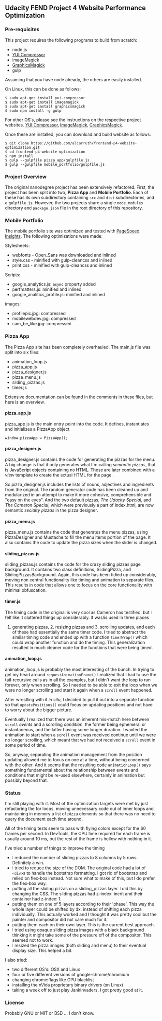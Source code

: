 ## Udacity FEND Project 4 Website Performance Optimization

### Pre-requisites

This project requires the following programs to build from scratch:

 - node.js
 - [YUI Compressor](http://yui.github.io/yuicompressor/)
 - [ImageMagick](http://www.imagemagick.org/script/index.php)
 - [GraphicsMagick](http://www.graphicsmagick.org/)
 - gulp

Assuming that you have node already, the others are easily 
installed.

On Linux, this can be done as follows:

```
$ sudo apt-get install yui-compressor
$ sudo apt-get install imagemagick
$ sudo apt-get install graphicsmagick
$ sudo npm install -g gulp
```

For other OS's, please see the instructions on the respective project websites.
[YUI Compressor](http://yui.github.io/yuicompressor/), [ImageMagick](http://www.imagemagick.org/script/index.php),
[GraphicsMagick](http://www.graphicsmagick.org/).

Once these are installed, you can download and build website as follows:

```
$ git clone https://github.com/alcarruth/frontend-p4-website-optimization.git
$ cd frontend-p4-website-optimization
$ npm install
$ gulp --gulpfile pizza_app/gulpfile.js
$ gulp --gulpfile mobile_portfolio/gulpfile.js
```
### Project Overview

The original nanodegree project has been extensively refactored.
First, the project has been split into two, **Pizza App** and **Mobile
Portfolio**.  Each of these has its own subdirectory containing `src`
and `dist` subdirectories, and a `gulpfile.js`.  However, the two
projects share a single `node_modules` directory and `package.json`
file in the root directory of this repository.

### Mobile Portfolio

The mobile portfolio site was optimized and tested with 
[PageSpeed Insights](https://developers.google.com/speed/pagespeed/insights/).
The following optimizations were made:

Stylesheets:
 - webfonts - Open_Sans was downloaded and inlined
 - style.css - minified with gulp-cleancss and inlined
 - print.css - minified with gulp-cleancss and inlined

Scripts:
 - google_analytics.js: `async` property added
 - perfmatters.js:  minified and inlined
 - google_analitics_profile.js: minified and inlined

images:
 - profilepic.jpg: compressed
 - mobilewebdev.jpg: compressed
 - cam_be_like.jpg: compressed


### Pizza App

The Pizza App site has been completely overhauled.  The main.js file was
split into six files:

 - animation_loop.js
 - pizza_app.js
 - pizza_designer.js
 - pizza_menu.js
 - sliding_pizzas.js
 - timer.js

Extensive documentation can be found in the comments in these files, but here
is an overview.

#### pizza_app.js
pizza_app.js is the main entry point into the code. It defines, instantiates
and initializes a PizzaApp object.

```
window.pizzaApp = PizzaApp();
```

#### pizza_designer.js

pizza_designer.js contains the code for generating the pizzas for the menu.
A big change is that it only generates what I'm calling _semantic pizzas_, that is
JavaScript objects containing no HTML.  These are later combined with a _view_
template to create the actual HTML for the page.

So pizza_designer.js includes the lists of nouns, adjectives and
ingredients from the original.  The random generator code has been
cleaned up and modularized in an attempt to make it more cohesive,
comprehensible and "easy on the eyes".  And the two default pizzas,
_The Udacity Special_, and _The Cameron Special_, which were
previously a part of index.html, are now semantic _secialty pizzas_ in
the pizza designer.

#### pizza_menu.js
pizza_menu.js contains the code that generates the menu pizzas, using PizzaDesigner
and Mustache to fill the menu items portion of the page.  It also contains
the code to update the pizza sizes when the slider is changed.

#### sliding_pizzas.js
sliding_pizzas.js contains the code for the crazy sliding pizzas page background.
It contains two class definitions, SlidingPizza, and SlidingPizzasBackground.
Again, this code has been tidied up considerably, moving non central functionality
like timing and animation to separate files.  This results in code that allows
one to focus on the core functionality with minimal obfuscation.

#### timer.js
The timing code in the original is very cool as Cameron has testified, but 
I felt like it cluttered things up considerably.  It was/is used in three places
1. generating pizzas, 2. resizing pizzas and 3. scrolling updates, and each of 
these had essentially the same timer code.  I tried to abstract the similar
timing code and ended up with a function `timerWrap()` which could wrap
another function and do the timing.  This generalization resulted in
much cleaner code for the functions that were being timed.

#### animation_loop.js
animation_loop.js is probably the most interesting of the bunch.  In trying
to get my head around `requestAnimationFrame()` I realized that I had
to use the tail-recursive calls as in all the examples, but I didn't want
the loop to run forever, only when scrolling.  So I needed to be able
to exit the loop when we were no longer scrolling and start it again
when a `scroll` event happened.

After wrestling with it _in situ_, I decided to pull it out into a separate
function so that `updatePositions()` could focus on updating positions and
not have to worry about the bigger picture.

Eventually I realized that there was an inherent mis-match here between
`scroll` _events_ and a scrolling _condition_, the former being ephemeral
or instantaneous, and the latter having some longer duration.  I wanted
the animation to start when a `scroll` event was received continue until
we were no longer scrolling, which meant that we had not received a
`scroll` event in some period of time.

So, anyway, separating the animation management from the position
updating allowed me to focus on one at a time, without being concerned
with the other.  And it seems that the resulting code `animationLoop()`
says something fundamental about the relationship between events
and conditions that might be re-used elsewhere, certainly in animation
but possibly beyond that.

### Status

I'm still playing with it. 
Most of the optimization targets were met by just refactoring the 
for loops, moving unnecessary code out of inner loops and maintaining
in memory a list of pizza elements so that there was no need to
query the document each time around.

All of the timing tests seem to pass with flying colors except for the
60 frames per second.  In DevTools, the CPU time required for each
frame is usually around 10 ms, but the rest of the frame is hollow
with nothing in it.

I've tried a number of things to improve the timing

 - I reduced the number of sliding pizzas to 8 columns by 5 rows.
   Definitely a win.
 - I tried to reduce the size of the DOM.  The original code
   had a lot of `<div>`s to handle the bootstrap formatting.
   I got rid of bootstrap and relied on flex-box instead.
   Not sure what to make of this, but I do prefer the flex-box way.
 - putting all the sliding pizzas on a sliding_pizzas layer.
   I did this by changing the CSS.  The sliding pizzas had
   z-index: inerit and their container had z-index: 1.
 - putting them on one of 5 layers according to their 'phase'.
   This way the whole layer could be shifted by dx, instead
   of shifting each pizza individually.  This actually worked
   and I thought it was pretty cool but the painter and compositor
   did not care much for it. 
 - putting them each on their own layer.  This is the current
   best approach.
 - I tried using opaque sliding pizza images with a black background
   thinking it might take some of the pressure off of the compositor.
   This seemed not to work.
 - I resized the pizza images (both sliding and menu) to their
   eventual display size.  This helped a bit.

I also tried:

 - two different OS's: OSX and Linux
 - four or five different versions of google-chrome/chromium
 - changing chrome:flags like GPU blacklist
 - installing the nVida proprietary binary drivers (on Linux)
 - taking a week off to just play JankInvaders.  I got pretty
   good at it.

### License

Probably GNU or MIT or BSD ... I don't know.
